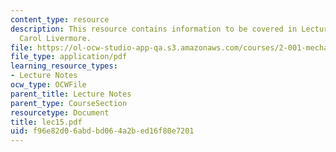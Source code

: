 ```yaml
---
content_type: resource
description: This resource contains information to be covered in Lecture 15 by Prof.
  Carol Livermore.
file: https://ol-ocw-studio-app-qa.s3.amazonaws.com/courses/2-001-mechanics-materials-i-fall-2006/f96e82d06abdbd064a2bed16f80e7201_lec15.pdf
file_type: application/pdf
learning_resource_types:
- Lecture Notes
ocw_type: OCWFile
parent_title: Lecture Notes
parent_type: CourseSection
resourcetype: Document
title: lec15.pdf
uid: f96e82d0-6abd-bd06-4a2b-ed16f80e7201
---
```

